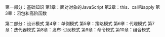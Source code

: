 第一部分：基础知识
    第1章：面对对象的JavaScript
    第2章：this、call和apply
    第3章：闭包和高阶函数

第二部分：设计模式
    第4章：单例模式
    第5章：策略模式
    第6章：代理模式
    第7章：迭代器模式
    第8章：发布-订阅模式
    第9章：命令模式
    第10章：组合模式


